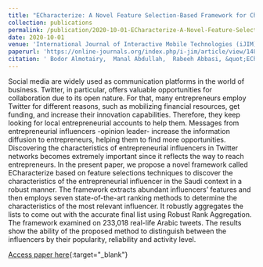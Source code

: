 ```yaml
---
title: "ECharacterize: A Novel Feature Selection-Based Framework for Characterizing Entrepreneurial Influencers in Arabic Twitter"
collection: publications
permalink: /publication/2020-10-01-ECharacterize-A-Novel-Feature-Selection-Based-Framework-for-Characterizing-Entrepreneurial-Influencers-in-Arabic-Twitter
date: 2020-10-01
venue: 'International Journal of Interactive Mobile Technologies (iJIM)'
paperurl: 'https://online-journals.org/index.php/i-jim/article/view/14807'
citation: ' Bodor Almotairy,  Manal Abdullah,  Rabeeh Abbasi, &quot;ECharacterize: A Novel Feature Selection-Based Framework for Characterizing Entrepreneurial Influencers in Arabic Twitter.&quot; International Journal of Interactive Mobile Technologies (iJIM), 2020.'
---
```

Social media are widely used as communication platforms in the world of business. Twitter, in particular, offers valuable opportunities for collaboration due to its open nature. For that, many entrepreneurs employ Twitter for different reasons, such as mobilizing financial resources, get funding, and increase their innovation capabilities. Therefore, they keep looking for local entrepreneurial accounts to help them. Messages from entrepreneurial influencers -opinion leader- increase the information diffusion to entrepreneurs, helping them to find more opportunities. Discovering the characteristics of entrepreneurial influencers in Twitter networks becomes extremely important since it reflects the way to reach entrepreneurs. In the present paper, we propose a novel framework called ECharacterize based on feature selections techniques to discover the characteristics of the entrepreneurial influencer in the Saudi context in a robust manner. The framework extracts abundant influencers’ features and then employs seven state-of-the-art ranking methods to determine the characteristics of the most relevant influencer. It robustly aggregates the lists to come out with the accurate final list using Robust Rank Aggregation. The framework examined on 233,018 real-life Arabic tweets. The results show the ability of the proposed method to distinguish between the influencers by their popularity, reliability and activity level.

[Access paper here](https://online-journals.org/index.php/i-jim/article/view/14807){:target="_blank"}
